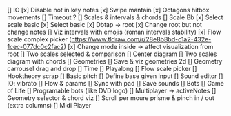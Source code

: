 [] IO
    [x] Disable not in key notes
    [x] Swipe mantain
    [x] Octagons hitbox movements
    [] Timeout ?
[] Scales & intervals & chords
    [] Scale Bb
    [x] Select scale basic
        [x] Select basic
        [x] Dbtap -> root
    [x] Change root but not change notes
    [] Viz intervals with emojis (roman intervals stability)
    [x] Flow scale complex picker (https://www.tldraw.com/r/28e8b8bd-c1a2-432e-1cec-077dc0c2fac2)
        [x] Change mode inside -> affect visualization from root
        [] Two scales selected & comparison
        [] Center diagram
        [] Two scales diagram with chords
[] Geometries
    [] Save & viz geometries 2d
    [] Geometry carrousel drag and drop
[] Time
    [] Playalong
    [] Flow scale picker
    [] Hooktheory scrap
[] Basic pitch
    [] Define base given input
[] Sound editor
    [] IO: vibrato
    [] Flow & params
    [] Sync with pad
    [] Save sounds
[] Bots
    [] Game of Life
    [] Programable bots (like DVD logo)
[] Multiplayer -> activeNotes
[] Geometry selector & chord viz
[] Scroll per moure prisme & pinch in / out (extra columns)
[] Midi Player